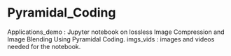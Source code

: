 # Pyramidal_Coding

Applications_demo : Jupyter notebook on lossless Image Compression and Image Blending Using Pyramidal Coding.
imgs_vids : images and videos needed for the notebook.

